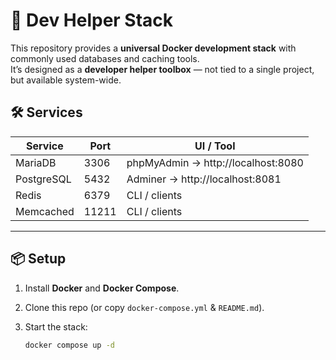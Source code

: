 # 🚀 Dev Helper Stack

This repository provides a **universal Docker development stack** with commonly used databases and caching tools.  
It’s designed as a **developer helper toolbox** — not tied to a single project, but available system-wide.  

## 🛠 Services

| Service      | Port | UI / Tool |
|--------------|------|------------|
| MariaDB      | 3306 | phpMyAdmin → http://localhost:8080 |
| PostgreSQL   | 5432 | Adminer → http://localhost:8081 |
| Redis        | 6379 | CLI / clients |
| Memcached    | 11211| CLI / clients |

---

## 📦 Setup

1. Install **Docker** and **Docker Compose**.
2. Clone this repo (or copy `docker-compose.yml` & `README.md`).
3. Start the stack:

   ```bash
   docker compose up -d
